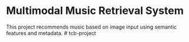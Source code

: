 # Multimodal Music Retrieval System

This project recommends music based on image input using semantic features and metadata.
#   t c b - p r o j e c t  
 